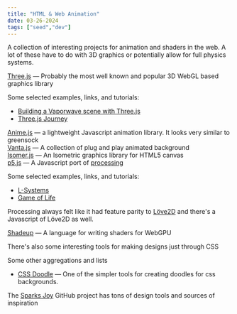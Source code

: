 ```yaml
---
title: "HTML & Web Animation"
date: 03-26-2024
tags: ["seed","dev"]
---
```



A collection of interesting projects for animation and shaders in the web. A lot
of these have to do with 3D graphics or potentially allow for full physics
systems. 


[Three.js](https://threejs.org/) — Probably the most well known and popular 3D
WebGL based graphics library  

Some selected examples, links, and tutorials:

- [Building a Vaporwave scene with Three.js](https://blog.maximeheckel.com/posts/vaporwave-3d-scene-with-threejs/)
- [Three.js Journey](https://threejs-journey.com/)

[Anime.js](https://animejs.com/) — a lightweight Javascript animation library.
It looks very similar to greensock  
[Vanta.js](https://www.vantajs.com/) — A collection of plug and play animated
background  
[Isomer.js](https://jdan.github.io/isomer/) — An Isometric graphics library for
HTML5 canvas  
[p5.js](https://p5js.org/) — A Javascript port of [processing](https://processing.org/)

Some selected examples, links, and tutorials:

- [L-Systems](https://p5js.org/examples/simulate-l-systems.html)
- [Game of Life](https://p5js.org/examples/simulate-game-of-life.html)

Processing always felt like it had feature parity to [Löve2D](https://love2d.org/) and there's a Javascript of
Löve2D as well.

[Shadeup](https://shadeup.dev/) — A language for writing shaders for WebGPU

There's also some interesting tools for making designs just through CSS

Some other aggregations and lists

- [CSS Doodle](https://css-doodle.com) — One of the simpler tools for creating
  doodles for css backgrounds.

The [Sparks Joy](https://github.com/swyxio/spark-joy) GitHub project has tons of
design tools and sources of inspiration
